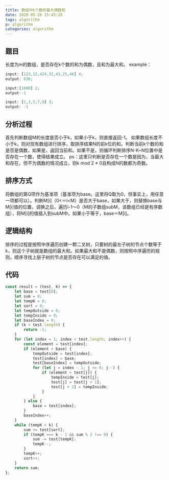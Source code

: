 ```yaml
---
title: 数组中k个数的最大偶数和
date: 2020-05-26 15:43:28
tags: algorithm
p: algorithm
categories: algorithm
---
```

## 题目
长度为m的数组，是否存在k个数的和为偶数，且和为最大和。
example：

```javascript
input: [123,12,424,32,43,25,46] 4;
output: 636;

input:[1000] 2;
output:-1

input: [1,3,5,7,9] 3;
output: -1
```

## 分析过程 

首先判断数组M的长度是否小于k，如果小于k，则直接返回-1。
如果数组长度不小于k，则对现有数组进行排序，取排序结果N的前k位的和。判断当前k个数的和是否是偶数，如果是，返回当前和。如果不是，则循环判断排序N-K~N位置中是否存在一个数，使得结果成立。
ps：这里只判断是否存在一个数是因为，当最大和存在，但不为偶数的情况成立，则k mod 2 ≠ 0且构成N的数都为奇数。

## 排序方式
将数组的第Q项作为基准项（基准项为base。这里将Q取为0，但事实上，用任意一项都可以）。判断M[i]（0<＝i<M）是否大于base，如果大于，则替换base与M[i]值的位置，调换之后，遍历i-1～0（M的子数组subM，该数组已经是有序数组），将M[i]的值插入到subM中。如果小于等于，base＝M[i]。

## 逻辑结构
排序的过程是按照中序遍历创建一颗二叉树，只要树的最左子树的节点个数等于k，则这个子树就是数组的最大和。如果最大和不是偶数，则按照中序遍历的规则，顺序寻找上层子树的节点是否存在可以满足的值。
 
## 代码

```javascript
const result = (test, k) => {
	let base = test[0];
	let sum = 0;
	let tempK = 0;
	let sort = 0;
	let tempOutside = 0;
	let tempInside = 0;
	let baseIndex = 0;
	if (k > test.length) {
		return -1;
	}
	for (let index = 1; index < test.length; index++) {
		const element = test[index];
		if (element > base) {
			tempOutside = test[index];
			test[index] = base;
			test[baseIndex] = tempOutside;
			for (let j = index - 1; j >= 0; j--) {
				if (element > test[j]) {
					tempInside = test[j];
					test[j] = test[j + 1];
					test[j + 1] = tempInside;
				}
			}
		} else {
			base = test[index];
		}
		baseIndex++;
	}
	while (tempK < k) {
		sum += test[sort];
		if (tempK === k - 1 && sum % 2 !== 0) {
			sum -= test[tempK];
			tempK--;
		}
		tempK++;
		sort++;
	}
	return sum;
};
```